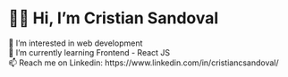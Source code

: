 <h1> 🙋‍♂️ Hi, I’m Cristian Sandoval</h1>
👀 I’m interested in web development<br></>
🌱 I’m currently learning Frontend - React JS<br></>
📫 Reach me on Linkedin: https://www.linkedin.com/in/cristiancsandoval/ 

<!---
cristiancsandoval/cristiancsandoval is a ✨ special ✨ repository because its `README.md` (this file) appears on your GitHub profile.
You can click the Preview link to take a look at your changes.
--->
